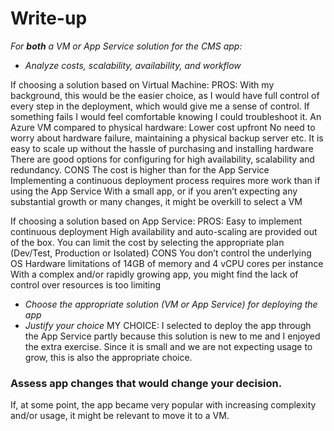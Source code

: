 # Write-up

*For **both** a VM or App Service solution for the CMS app:*
- *Analyze costs, scalability, availability, and workflow*

If choosing a solution based on Virtual Machine:
PROS:
With my background, this would be the easier choice, as I would have full control of every step in the deployment, which would give me a sense of control. If something fails I would feel comfortable knowing I could troubleshoot it.
An Azure VM compared to physical hardware:
Lower cost upfront
No need to worry about hardware failure, maintaining a physical backup server etc.
It is easy to scale up without the hassle of purchasing and installing hardware
There are good options for configuring for high availability, scalability and redundancy.
CONS
The cost is higher than for the App Service
Implementing a continuous deployment process requires more work than if using the App Service
With a small app, or if you aren’t expecting any substantial growth or many changes, it might be overkill to select a VM

If choosing a solution based on App Service:
PROS:
Easy to implement continuous deployment
High availability and auto-scaling are provided out of the box.
You can limit the cost by selecting the appropriate plan (Dev/Test, Production or Isolated)
CONS
You don’t control the underlying OS
Hardware limitations of 14GB of memory and 4 vCPU cores per instance
With a complex and/or rapidly growing app, you might find the lack of control over resources is too limiting

- *Choose the appropriate solution (VM or App Service) for deploying the app*
- *Justify your choice*
MY CHOICE:
I selected to deploy the app through the App Service partly because this solution is new to me and I enjoyed the extra exercise. Since it is small and we are not expecting usage to grow, this is also the appropriate choice. 

### Assess app changes that would change your decision.
If, at some point, the app became very popular with increasing complexity and/or usage, it might be relevant to move it to a VM.
